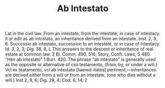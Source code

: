 ---
title: Ab Intestato
letter: A
permalink: "/definitions/ab-intestato.html"
body: Lat in the civil law. From an intestate; from the intestate; in case of intestacy.
  II or edit as ab intcstato, an inheritance derived from an intestate. Inst. 2, 9,
  6. Succcssio ab intestato, succession to an intestate, or in case of Intestacy.
  Id. 3, 2, 3; Dig. 38, 6, L This answers to the descent or inheritance of real estate
  at common law. 2 Bi. Comm. 490, 516; Story, Confl. Laws, S 480. “Heir ab intestato"
  1 Burr. 420. The phrase “ab intestato" is generally used as the opposite or alternative
  of cso testamento, (from, by, or under a will.) Vcl ex teatamento, vcl ab intestato
  [liaered-itates] pertinent,—inheritances are derived either from a will or from
  an intestate, (one who dies without a will.) Inst 2, 9, 6; Dig. 29, 4; Cod. 6, 14,
  2
published_at: '2018-07-07'
source: Black's Law Dictionary
layout: post
---